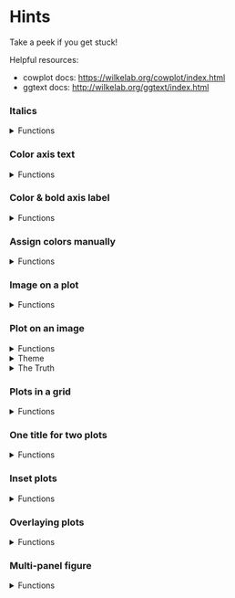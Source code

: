 # Hints

Take a peek if you get stuck!

Helpful resources:

- cowplot docs: https://wilkelab.org/cowplot/index.html
- ggtext docs: http://wilkelab.org/ggtext/index.html


### Italics

<details>
  <summary>Functions</summary>

  - ggplot2
    - ggplot
    - geom_col
    - coord_flip
    - theme
  - ggtext
    - element_markdown
</details>

### Color axis text

<details>
  <summary>Functions</summary>
  
  - ggplot2
    - ggplot
    - geom_col
    - scale_fill_identity
    - coord_flip
  - ggtext
    - element_markdown
</details>

### Color & bold axis label

<details>
  <summary>Functions</summary>
  
  - ggplot2
    - ggplot
    - geom_line
    - ylab
    - theme_classic
    - theme
  - ggtext
    - element_markdown
</details>

### Assign colors manually


<details>
  <summary>Functions</summary>
  
  - RColorBrewer
    - brewer.pal
  - ggplot2
    - ggplot
    - geom_col
    - scale_fill_identity
    - ylab
    - theme_classic
</details>

### Image on a plot

<details>
  <summary>Functions</summary>

  - ggplot2
    - ggplot
    - geom_col
    - ylab
    - theme_classic
  - cowplot
    - ggdraw
    - draw_plot
    - draw_image
</details>

### Plot on an image

<details>
  <summary>Functions</summary>

  - magick
    - image_read
    - image_colorize
  - ggplot2
    - ggplot
    - geom_point
  - cowplot
    - theme_cowplot
    - ggdraw
    - draw_image
    - draw_plot
</details>

<details>
  <summary>Theme</summary>
  
  All cowplot themes have a transparent background, while ggplot2 themes do not. That's important for layering things behind plots. Order matters!
</details>

<details>
  <summary>The Truth</summary>
  
  It's awesome that this is possible, but I think this feature's main utility is to create examples of bad plots...
</details>

### Plots in a grid

<details>
  <summary>Functions</summary>
  
  - ggplot2
    - ggplot
    - geom_boxplot
    - scale_color_discrete
    - facet_wrap
    - ylim
    - labs
    - theme
    - element_blank
  - cowplot
    - theme_cowplot
    - plot_grid
</details>


### One title for two plots

<details>
  <summary>Functions</summary>
  
  - ggplot2
    - ggplot
    - geom_point
    - theme
    - element_blank
    - margin
  - cowplot
    - theme_half_open
    - background_grid
    - ggdraw
    - draw_label
    - plot_grid
</details>


### Inset plots

<details>
  <summary>Functions</summary>
  
  - ggplot2
    - ggplot
    - geom_point
    - geom_bar
    - labs
    - scale_y_continuous
  - cowplot
    - theme_minimal_grid
    - theme_minimal_hgrid
    - ggdraw
    - draw_plot
    - draw_plot_label
    
</details>

### Overlaying plots

<details>
  <summary>Functions</summary>
  
  - ggplot2
    - ggplot
    - geom_col
    - geom_point
    - scale_y_continuous
    - scale_x_discrete
    - theme
    - element_line
    - element_blank
    - element_text
  - cowplot
    - theme_minimal_hgrid
    - theme_half_open
    - align_plots
    - ggdraw
    - draw_plot
    
</details>

### Multi-panel figure

<details>
  <summary>Functions</summary>
  
  - ggplot2
    - ggplot
    - geom_point
    - geom_density
    - stat_smooth
    - scale_y_continuous
    - expand_scale
    - facet_grid
    - theme
  - cowplot
    - background_grid
    - theme_half_open
    - get_legend
    - align_plots
    - plot_grid
    
</details>
